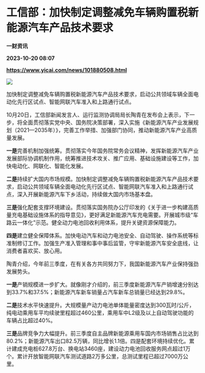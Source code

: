 # 工信部：加快制定调整减免车辆购置税新能源汽车产品技术要求
**一财资讯**

**2023-10-20 08:07**

**https://www.yicai.com/news/101880508.html**

![](https://imgcdn.yicai.com/uppics/slides/2023/10/c5db5ac78c7f6ac49b5868168ca6e939.jpg)

加快制定调整减免车辆购置税新能源汽车产品技术要求，启动公共领域车辆全面电动化先行区试点、智能网联汽车准入和上路通行试点。

10月20日，工信部新闻发言人、运行监测协调局局长陶青在发布会上表示，下一步，将全面贯彻落实党中央、国务院决策部署，深入实施《新能源汽车产业发展规划（2021—2035年）》，完善工作举措、加强部门协同，推动新能源汽车产业高质量发展。

**一是**完善机制加强统筹。贯彻落实今年国务院常务会议精神，发挥新能源汽车产业发展部际协调机制作用，统筹推进技术攻关、推广应用、基础设施建设等工作，加快电动化、网联化、智能化发展。

**二是**持续扩大国内市场规模。加快制定调整减免车辆购置税新能源汽车产品技术要求，启动公共领域车辆全面电动化先行区试点、智能网联汽车准入和上路通行试点，深入开展新能源汽车下乡活动，持续做大国内市场基本盘。

**三是**强化配套支撑环境建设。贯彻落实国务院办公厅印发的《关于进一步构建高质量充电基础设施体系的指导意见》，更好满足新能源汽车充电需要。开展城市级“车路云一体化”示范。健全动力电池回收利用体系，提升关键资源保障能力。

**四是**建立健全保障体系。加快电动汽车和动力电池安全、自动驾驶、操作系统等标准制修订工作。加强生产准入管理和事中事后监管，守牢新能源汽车安全底线，让消费者喜欢买、放心用。

陶青介绍，今年前三季度，在有关各方共同努力下，我国新能源汽车产业保持强劲发展势头。

**一是**产销规模进一步扩大。就像刚才介绍的，前三季度新能源汽车产销增速分别达到33.7%和37.5%；新能源汽车新车销量占汽车新车总销量已经达到29.8%。

**二是**技术水平快速提升。大规模量产动力电池单体能量密度达到300瓦时/公斤，纯电动乘用车平均续驶里程超过460公里，乘用车中L2级及以上自动驾驶功能的车辆占比超过40%。

**三是**品牌竞争力大幅提升。前三季度自主品牌新能源乘用车国内市场销售占比达到80.2%；新能源汽车出口82.5万辆，同比增长1.1倍。四是配套环境持续优化。累计建成充电桩627.8万台、换电站3460座，建设动力电池回收服务网点超过1万个。累计开放智能网联汽车测试道路2万多公里，总测试里程已超过7000万公里。